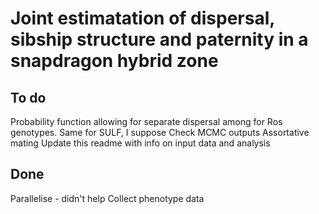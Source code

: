 # Joint estimatation of dispersal, sibship structure and paternity in a snapdragon hybrid zone

## To do
Probability function allowing for separate dispersal among for Ros genotypes.
Same for SULF, I suppose
Check MCMC outputs
Assortative mating
Update this readme with info on input data and analysis

## Done
Parallelise - didn't help
Collect phenotype data